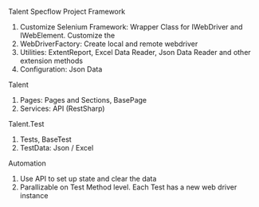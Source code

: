 Talent Specflow Project
Framework
1. Customize Selenium Framework: 
    Wrapper Class for IWebDriver and IWebElement. Customize the 
2. WebDriverFactory: Create local and remote webdriver
3. Utilities: ExtentReport, Excel Data Reader, Json Data Reader and other extension methods
4. Configuration: Json Data

Talent
1. Pages:
    Pages and Sections, BasePage
2. Services:
    API (RestSharp)

Talent.Test
1. Tests, BaseTest
2. TestData: Json / Excel

Automation
1. Use API to set up state and clear the data
2. Parallizable on Test Method level. Each Test has a new web driver instance


